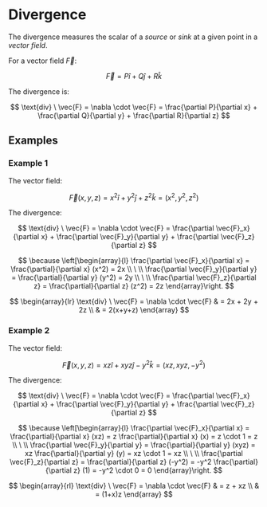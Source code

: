 # Divergence

The divergence measures the scalar of a _source_ or _sink_ at a given point in a _vector field_.

For a vector field $\vec{F}$:

$$
\vec{F} = P\hat{i} + Q\hat{j} + R\hat{k}
$$

The divergence is:

$$
\text{div} \ \vec{F} = \nabla \cdot \vec{F} = \frac{\partial P}{\partial x} + \frac{\partial Q}{\partial y} + \frac{\partial R}{\partial z}
$$

## Examples

### Example 1

The vector field:

$$
\vec{F}(x,y,z) = x^2 \hat{i} + y^2 \hat{j} + z^2 \hat{k} = (x^2, y^2, z^2)
$$

The divergence:

$$
\text{div} \ \vec{F} = \nabla \cdot \vec{F} = \frac{\partial \vec{F}_x}{\partial x} + \frac{\partial \vec{F}_y}{\partial y} + \frac{\partial \vec{F}_z}{\partial z}
$$

$$
\because \left[\begin{array}{l}
\frac{\partial \vec{F}_x}{\partial x} = \frac{\partial}{\partial x} (x^2) = 2x
\\
\ 
\\
\frac{\partial \vec{F}_y}{\partial y} = \frac{\partial}{\partial y} (y^2) = 2y
\\
\ 
\\
\frac{\partial \vec{F}_z}{\partial z} = \frac{\partial}{\partial z} (z^2) = 2z
\end{array}\right.
$$

$$
\begin{array}{lr}
\text{div} \ \vec{F} = \nabla \cdot \vec{F} & = 2x + 2y + 2z
\\
& = 2(x+y+z)
\end{array}
$$

### Example 2

The vector field:

$$
\vec{F}(x,y,z) = xz \hat{i} + xyz \hat{j} - y^2 \hat{k} = (xz, xyz, -y^2)
$$

The divergence:

$$
\text{div} \ \vec{F} = \nabla \cdot \vec{F} = \frac{\partial \vec{F}_x}{\partial x} + \frac{\partial \vec{F}_y}{\partial y} + \frac{\partial \vec{F}_z}{\partial z}
$$

$$
\because \left[\begin{array}{l}
\frac{\partial \vec{F}_x}{\partial x} = \frac{\partial}{\partial x} (xz) = z \frac{\partial}{\partial x} (x) = z \cdot 1 = z
\\
\ 
\\
\frac{\partial \vec{F}_y}{\partial y} = \frac{\partial}{\partial y} (xyz) = xz \frac{\partial}{\partial y} (y) = xz \cdot 1 = xz
\\
\ 
\\
\frac{\partial \vec{F}_z}{\partial z} = \frac{\partial}{\partial z} (-y^2) = -y^2 \frac{\partial}{\partial z} (1) = -y^2 \cdot 0 = 0
\end{array}\right.
$$

$$
\begin{array}{rl}
\text{div} \ \vec{F} = \nabla \cdot \vec{F} & = z + xz
\\
& = (1+x)z
\end{array}
$$
